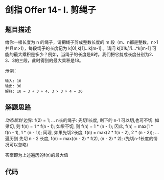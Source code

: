 # 剑指 Offer 14- I. 剪绳子

## 题目描述
给你一根长度为 n 的绳子，请把绳子剪成整数长度的 m 段（m、n都是整数，n>1并且m>1），每段绳子的长度记为 k[0],k[1]...k[m-1] 。请问 k[0]*k[1]*...*k[m-1] 可能的最大乘积是多少？例如，当绳子的长度是8时，我们把它剪成长度分别为2、3、3的三段，此时得到的最大乘积是18。


示例：
```
输入: 10
输出: 36
解释: 10 = 3 + 3 + 4, 3 × 3 × 4 = 36
```

## 解题思路
*动态规划*
边界:
f(2) = 1;
...
n长的绳子: 
先切1长度, 剩下的 n-1 可以切,也可不切:
    如果切, 则 f(n) = 1 * f(n - 1);
    如果不切, 则 f(n) = 1 * (n - 1);
    因此, f(n) = max(1 * f(n - 1), 1 * (n - 1));
同理, 如果先切2长度, f(n) = max(2 * f(n - 2), 2 * (n - 2));
...
遍历到 先切 n - 2 长度, f(n) = max((n - 2) * f(2), (n - 2) * 2);
(先切n-1长度的情况可以忽略)
  
答案即为上述遍历的f(n)的最大值


## 代码
```

```